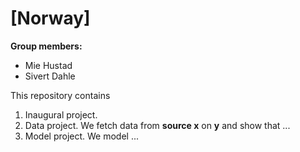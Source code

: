 # \[Norway\]

**Group members:**
- Mie Hustad
- Sivert Dahle

This repository contains  
1. Inaugural project. 
2. Data project. We fetch data from **source x** on **y** and show that ...
3. Model project. We model ...
